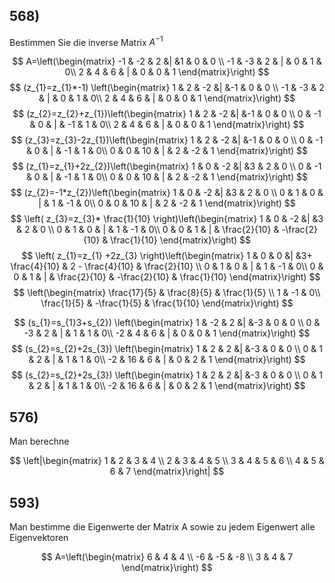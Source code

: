 ## 568)
Bestimmen Sie die inverse Matrix $A^{-1}$

$$
A=\left(\begin{matrix}
-1 & -2 & 2 &| &1 & 0 & 0 \\ 
-1  & -3 & 2 & | & 0 & 1 & 0\\
 2 & 4 & 6 & | & 0 & 0 & 1
\end{matrix}\right)
$$
$$ (z_{1}=z_{1}*-1)
\left(\begin{matrix}
1 & 2 & -2 &| &-1 & 0 & 0 \\ 
-1  & -3 & 2 & | & 0 & 1 & 0\\
2 & 4 & 6 & | & 0 & 0 & 1
\end{matrix}\right)
$$
$$
(z_{2}=z_{2}+z_{1})\left(\begin{matrix}
1 & 2 & -2 &| &-1 & 0 & 0 \\ 
0  & -1 & 0 & | & -1 & 1 & 0\\
 2 & 4 & 6 & | & 0 & 0 & 1
\end{matrix}\right)
$$
$$
(z_{3}=z_{3}-2z_{1})\left(\begin{matrix}
1 & 2 & -2 &| &-1 & 0 & 0 \\ 
0  & -1 & 0 & | & -1 & 1 & 0\\
 0 & 0 & 10 & | & 2 & -2 & 1
\end{matrix}\right)
$$
$$
(z_{1}=z_{1}+2z_{2})\left(\begin{matrix}
1 & 0 & -2 &| &3 & 2 & 0 \\ 
0  & -1 & 0 & | & -1 & 1 & 0\\
 0 & 0 & 10 & | & 2 & -2 & 1
\end{matrix}\right)
$$
$$
(z_{2}=-1*z_{2})\left(\begin{matrix}
1 & 0 & -2 &| &3 & 2 & 0 \\ 
0  & 1 & 0 & | & 1 & -1 & 0\\
 0 & 0 & 10 & | & 2 & -2 & 1
\end{matrix}\right)
$$
$$
\left( z_{3}=z_{3}* \frac{1}{10} \right)\left(\begin{matrix}
1 & 0 & -2 &| &3 & 2 & 0 \\ 
0  & 1 & 0 & | & 1 & -1 & 0\\
 0 & 0 & 1 & | & \frac{2}{10} & -\frac{2}{10} & \frac{1}{10}
\end{matrix}\right)
$$
$$
\left( z_{1}=z_{1} +2z_{3} \right)\left(\begin{matrix}
1 & 0 & 0 &| &3+ \frac{4}{10} & 2 - \frac{4}{10} &  \frac{2}{10} \\ 
0  & 1 & 0 & | & 1 & -1 & 0\\
 0 & 0 & 1 & | & \frac{2}{10} & -\frac{2}{10} & \frac{1}{10}
\end{matrix}\right)
$$
$$
\left(\begin{matrix}
 \frac{17}{5} &  \frac{8}{5} &  \frac{1}{5} \\ 
 1 & -1 & 0\\
 \frac{1}{5} & -\frac{1}{5} & \frac{1}{10}
\end{matrix}\right)
$$


















$$
 (s_{1}=s_{1}3+s_{2})
\left(\begin{matrix}
1 & -2 & 2 &| &-3 & 0 & 0 \\  
0  & -3 & 2 & | & 1 & 1 & 0\\
-2 & 4 & 6 & | & 0 & 0 & 1
\end{matrix}\right)
$$
$$
 (s_{2}=s_{2}+2s_{3})
\left(\begin{matrix}
1 & 2 & 2 &| &-3 & 0 & 0 \\ 
0  & 1 & 2 & | & 1 & 1 & 0\\
-2 & 16 & 6 & | & 0 & 2 & 1
\end{matrix}\right)
$$
$$
 (s_{2}=s_{2}+2s_{3})
\left(\begin{matrix}
1 & 2 & 2 &| &-3 & 0 & 0 \\ 
0  & 1 & 2 & | & 1 & 1 & 0\\
-2 & 16 & 6 & | & 0 & 2 & 1
\end{matrix}\right)
$$
## 576)
Man berechne

$$
\left|\begin{matrix}
1 & 2 & 3 & 4 \\
2 & 3 & 4 & 5 \\
3 & 4 & 5 & 6 \\
4 & 5 & 6 & 7
\end{matrix}\right|
$$

## 593)
Man bestimme die Eigenwerte der Matrix A sowie zu jedem Eigenwert alle Eigenvektoren

$$
A=\left(\begin{matrix}
6 & 4 & 4 \\
-6 & -5 & -8 \\
3  & 4  & 7
\end{matrix}\right)
$$
